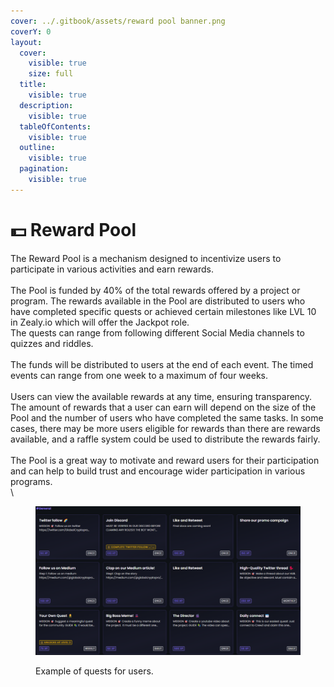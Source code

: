 ```yaml
---
cover: ../.gitbook/assets/reward pool banner.png
coverY: 0
layout:
  cover:
    visible: true
    size: full
  title:
    visible: true
  description:
    visible: true
  tableOfContents:
    visible: true
  outline:
    visible: true
  pagination:
    visible: true
---
```


# 💵 Reward Pool

The Reward Pool is a mechanism designed to incentivize users to participate in various activities and earn rewards. \
\
The Pool is funded by 40% of the total rewards offered by a project or program. The rewards available in the Pool are distributed to users who have completed specific quests or achieved certain milestones like LVL 10 in Zealy.io which will offer the Jackpot role.\
The quests can range from following different Social Media channels to quizzes and riddles. \
\
The funds will be distributed to users at the end of each event. The timed events can range from one week to a maximum of four weeks. \
\
Users can view the available rewards at any time, ensuring transparency. The amount of rewards that a user can earn will depend on the size of the Pool and the number of users who have completed the same tasks. In some cases, there may be more users eligible for rewards than there are rewards available, and a raffle system could be used to distribute the rewards fairly.\
\
The Pool is a great way to motivate and reward users for their participation and can help to build trust and encourage wider participation in various programs.\
\


<figure><img src="../.gitbook/assets/questsexamples1.png" alt=""><figcaption><p>Example of quests for users.</p></figcaption></figure>
